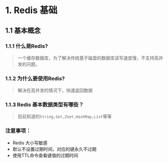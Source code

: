 # 1. Redis 基础

## 1.1 基本概念

### 1.1.1 什么是Redis?

> 一个缓存数据库，为了解决传统基于磁盘的数据库读写速度慢，不支持高并发的问题。

### 1.1.2 为什么要使用Redis?

> 解决在高并发的情况下，快速返回数据

### 1.1.3 Redis 基本数据类型有哪些？

> 目前知道的`String,Set,Zset,HashMap,List`等等

### 注意事项：

- Redis 大小写敏感
- 默认不设置过期时间，对应的键永久不过期
- 使用TTL命令查看键值的过期时间